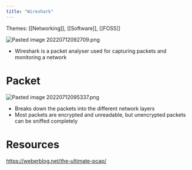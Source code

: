 ```yaml
---
title: "Wireshark"
---
```

Themes: [[Networking]], [[Software]], [[FOSS]]

![Pasted image 20220712092709.png](Pasted%20image%2020220712092709.png)
- Wireshark is a packet analyser used for capturing packets and monitoring a network

# Packet
![Pasted image 20220712095337.png](Pasted%20image%2020220712095337.png)
- Breaks down the packets into the different network layers
- Most packets are encrypted and unreadable, but unencrypted packets can be sniffed completely

# Resources
https://weberblog.net/the-ultimate-pcap/